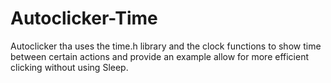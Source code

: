 # Autoclicker-Time
Autoclicker tha uses the time.h library and the clock functions to show time between certain actions and provide an example allow for more efficient clicking without using Sleep.
